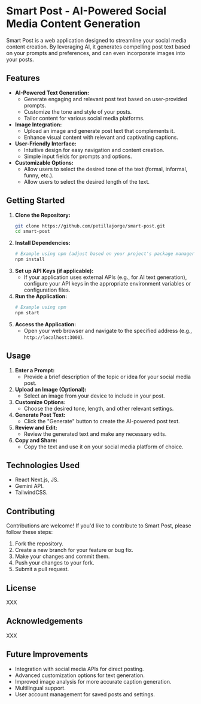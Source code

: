 # Smart Post - AI-Powered Social Media Content Generation

Smart Post is a web application designed to streamline your social media content creation. By leveraging AI, it generates compelling post text based on your prompts and preferences, and can even incorporate images into your posts.

## Features

- **AI-Powered Text Generation:**
  - Generate engaging and relevant post text based on user-provided prompts.
  - Customize the tone and style of your posts.
  - Tailor content for various social media platforms.
- **Image Integration:**
  - Upload an image and generate post text that complements it.
  - Enhance visual content with relevant and captivating captions.
- **User-Friendly Interface:**
  - Intuitive design for easy navigation and content creation.
  - Simple input fields for prompts and options.
- **Customizable Options:**
  - Allow users to select the desired tone of the text (formal, informal, funny, etc.).
  - Allow users to select the desired length of the text.

## Getting Started

1.  **Clone the Repository:**
    ```bash
    git clone https://github.com/petillajorge/smart-post.git
    cd smart-post
    ```
2.  **Install Dependencies:**
    ```bash
    # Example using npm (adjust based on your project's package manager)
    npm install
    ```
3.  **Set up API Keys (if applicable):**
    - If your application uses external APIs (e.g., for AI text generation), configure your API keys in the appropriate environment variables or configuration files.
4.  **Run the Application:**
    ```bash
    # Example using npm
    npm start
    ```
5.  **Access the Application:**
    - Open your web browser and navigate to the specified address (e.g., `http://localhost:3000`).

## Usage

1.  **Enter a Prompt:**
    - Provide a brief description of the topic or idea for your social media post.
2.  **Upload an Image (Optional):**
    - Select an image from your device to include in your post.
3.  **Customize Options:**
    - Choose the desired tone, length, and other relevant settings.
4.  **Generate Post Text:**
    - Click the "Generate" button to create the AI-powered post text.
5.  **Review and Edit:**
    - Review the generated text and make any necessary edits.
6.  **Copy and Share:**
    - Copy the text and use it on your social media platform of choice.

## Technologies Used

- React Next.js, JS.
- Gemini API.
- TailwindCSS.

## Contributing

Contributions are welcome! If you'd like to contribute to Smart Post, please follow these steps:

1.  Fork the repository.
2.  Create a new branch for your feature or bug fix.
3.  Make your changes and commit them.
4.  Push your changes to your fork.
5.  Submit a pull request.

## License

XXX

## Acknowledgements

XXX

## Future Improvements

- Integration with social media APIs for direct posting.
- Advanced customization options for text generation.
- Improved image analysis for more accurate caption generation.
- Multilingual support.
- User account management for saved posts and settings.
